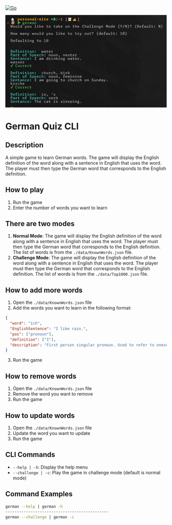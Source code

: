 [![Go](https://github.com/RadhiRasho/german-quiz-cli/actions/workflows/go.yml/badge.svg)](https://github.com/RadhiRasho/german-quiz-cli/actions/workflows/go.yml)

![German Quiz](./GermanQuiz.png)

# German Quiz CLI

## Description
A simple game to learn German words. The game will display the English definition of the word along with a sentence in English that uses the word. The player must then type the German word that corresponds to the English definition.

## How to play
1. Run the game
2. Enter the number of words you want to learn

## There are two modes
1. **Normal Mode**: The game will display the English definition of the word along with a sentence in English that uses the word. The player must then type the German word that corresponds to the English definition. The list of words is from the `./data/KnownWords.json` file.
2. **Challenge Mode**: The game will display the English definition of the word along with a sentence in English that uses the word. The player must then type the German word that corresponds to the English definition. The list of words is from the `./data/Top1000.json` file.

## How to add more words
1. Open the `./data/KnownWords.json` file
2. Add the words you want to learn in the following format:
```json
{
  "word": "ich",
  "EnglishSentence": "I like rain.",
  "pos": ["pronoun"],
  "definition": ["I"],
  "description": "First person singular pronoun. Used to refer to oneself."
}
```
3. Run the game

## How to remove words
1. Open the `./data/KnownWords.json` file
2. Remove the word you want to remove
3. Run the game

## How to update words
1. Open the `./data/KnownWords.json` file
2. Update the word you want to update
3. Run the game

## CLI Commands
- `--help | -h`: Display the help menu
- `--challenge | -c`: Play the game in challenge mode (default is normal mode)

## Command Examples
```bash
german --help | german -h
---------------------------------------------
german --challenge | german -c
```

